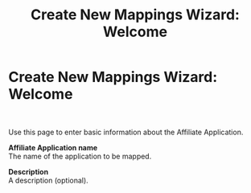 ﻿---
title: 'Create New Mappings Wizard: Welcome'
TOCTitle: 'Create New Mappings Wizard: Welcome'
ms:assetid: 0f7ad203-cc49-4edf-8442-45d351f1eb8f
ms:mtpsurl: https://msdn.microsoft.com/library/Bb743347(v=BTS.80)
ms:contentKeyID: 51526252
ms.date: 08/30/2017
mtps_version: v=BTS.80
f1_keywords:
- bts10.esso.mapwiz.wizard.welcome
---

# Create New Mappings Wizard: Welcome

 

Use this page to enter basic information about the Affiliate Application.

**Affiliate Application name**  
The name of the application to be mapped.

**Description**  
A description (optional).

